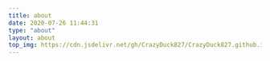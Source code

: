 ```yaml
---
title: about
date: 2020-07-26 11:44:31
type: "about"
layout: about
top_img: https://cdn.jsdelivr.net/gh/CrazyDuck827/CrazyDuck827.github.io/background/v2-2ea69ea0342da115bd76d81522320e96_r.jpg
---
```

